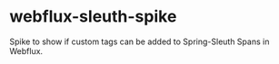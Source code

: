 # webflux-sleuth-spike
Spike to show if custom tags can be added to Spring-Sleuth Spans in Webflux.
